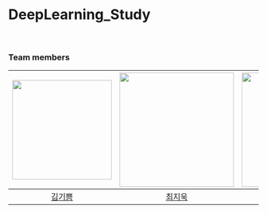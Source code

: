 # DeepLearning_Study

<br>

### Team members
[<img src="https://avatars.githubusercontent.com/u/78654870?v=4" width="200px">](https://github.com/iDolphin99)|[<img src="https://avatars.githubusercontent.com/u/75752289?v=4" width="230px;" alt=""/>](https://github.com/taemin-steve) |[<img src="https://avatars.githubusercontent.com/u/64080938?v=4" width="230px" >](https://github.com/nokcharathae) |
|:---:|:---:|:---:|
|[김기쁨](https://github.com/iDolphin99) |[최지욱](https://github.com/taemin-steve) |[최은영](https://github.com/nokcharathae)| 
